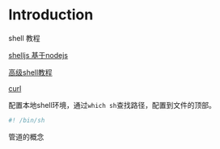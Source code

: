 # Introduction

shell 教程

[shelljs 基于nodejs](https://github.com/shelljs/shelljs)

[高级shell教程](http://tldp.org/LDP/abs/html/)

[curl](https://ec.haxx.se/)

配置本地shell环境，通过`which sh`查找路径，配置到文件的顶部。

```sh
#! /bin/sh
```

管道的概念